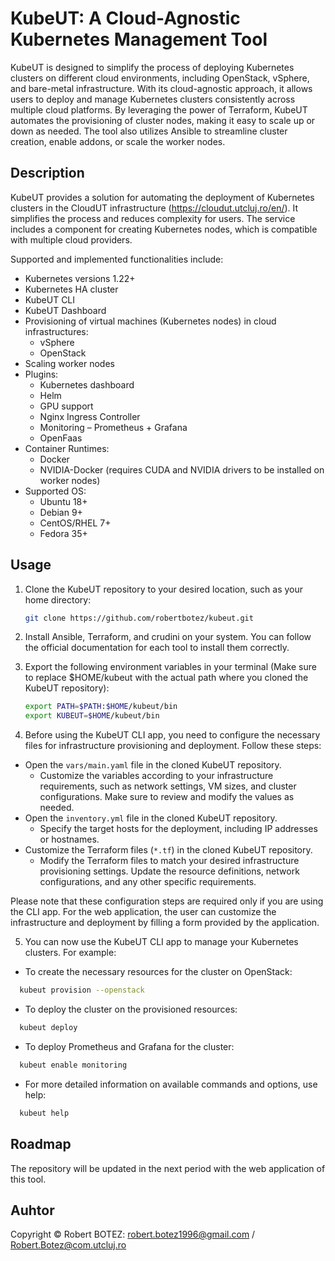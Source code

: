 # KubeUT: A Cloud-Agnostic Kubernetes Management Tool
KubeUT is designed to simplify the process of deploying Kubernetes clusters on different cloud environments, including OpenStack, vSphere, and bare-metal infrastructure. With its cloud-agnostic approach, it allows users to deploy and manage Kubernetes clusters consistently across multiple cloud platforms. By leveraging the power of Terraform, KubeUT automates the provisioning of cluster nodes, making it easy to scale up or down as needed. The tool also utilizes Ansible to streamline cluster creation, enable addons, or scale the worker nodes.

## Description
KubeUT provides a solution for automating the deployment of Kubernetes clusters in the CloudUT infrastructure (https://cloudut.utcluj.ro/en/). It simplifies the process and reduces complexity for users. The service includes a component for creating Kubernetes nodes, which is compatible with multiple cloud providers.

Supported and implemented functionalities include:

- Kubernetes versions 1.22+
- Kubernetes HA cluster
- KubeUT CLI
- KubeUT Dashboard
- Provisioning of virtual machines (Kubernetes nodes) in cloud infrastructures:
  - vSphere
  - OpenStack
- Scaling worker nodes
- Plugins:
  - Kubernetes dashboard
  - Helm
  - GPU support
  - Nginx Ingress Controller
  - Monitoring – Prometheus + Grafana
  - OpenFaas
- Container Runtimes:
  - Docker
  - NVIDIA-Docker (requires CUDA and NVIDIA drivers to be installed on worker nodes)
- Supported OS:
  - Ubuntu 18+
  - Debian 9+
  - CentOS/RHEL 7+
  - Fedora 35+

## Usage

1. Clone the KubeUT repository to your desired location, such as your home directory:

   ```bash
   git clone https://github.com/robertbotez/kubeut.git
   
 2. Install Ansible, Terraform, and crudini on your system. You can follow the official documentation for each tool to install them correctly.
 3. Export the following environment variables in your terminal (Make sure to replace $HOME/kubeut with the actual path where you cloned the KubeUT repository):
    ```bash
    export PATH=$PATH:$HOME/kubeut/bin
    export KUBEUT=$HOME/kubeut/bin
 4. Before using the KubeUT CLI app, you need to configure the necessary files for infrastructure provisioning and deployment. Follow these steps:
  - Open the `vars/main.yaml` file in the cloned KubeUT repository.
    - Customize the variables according to your infrastructure requirements, such as network settings, VM sizes, and cluster configurations. Make sure to review and modify the values as needed.
  - Open the `inventory.yml` file in the cloned KubeUT repository.
    - Specify the target hosts for the deployment, including IP addresses or hostnames.
  - Customize the Terraform files (`*.tf`) in the cloned KubeUT repository.
    - Modify the Terraform files to match your desired infrastructure provisioning settings. Update the resource definitions, network configurations, and any other specific requirements.  
  
  Please note that these configuration steps are required only if you are using the CLI app. For the web application, the user can customize the infrastructure and deployment by filling a form provided by the application.
  
 5. You can now use the KubeUT CLI app to manage your Kubernetes clusters. For example:
   - To create the necessary resources for the cluster on OpenStack:
  ```bash
    kubeut provision --openstack
  ```
   - To deploy the cluster on the provisioned resources:
  ```bash
    kubeut deploy
  ```
   - To deploy Prometheus and Grafana for the cluster:
  ```bash
    kubeut enable monitoring
  ```
  - For more detailed information on available commands and options, use help:
  ```bash
    kubeut help
  ```
## Roadmap
The repository will be updated in the next period with the web application of this tool.

## Auhtor
Copyright © Robert BOTEZ: robert.botez1996@gmail.com / Robert.Botez@com.utcluj.ro
